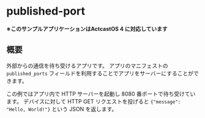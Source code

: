 # published-port

**※このサンプルアプリケーションはActcastOS 4 に対応しています**

## 概要

外部からの通信を待ち受けるアプリです。
アプリのマニフェストの `published_ports` フィールドを利用することでアプリをサーバーにすることができます。

この例ではアプリ内で HTTP サーバーを起動し 8080 番ポートで待ち受けています。
デバイスに対して HTTP GET リクエストを投げると `{"message": "Hello, World!"}` という JSON を返します。

